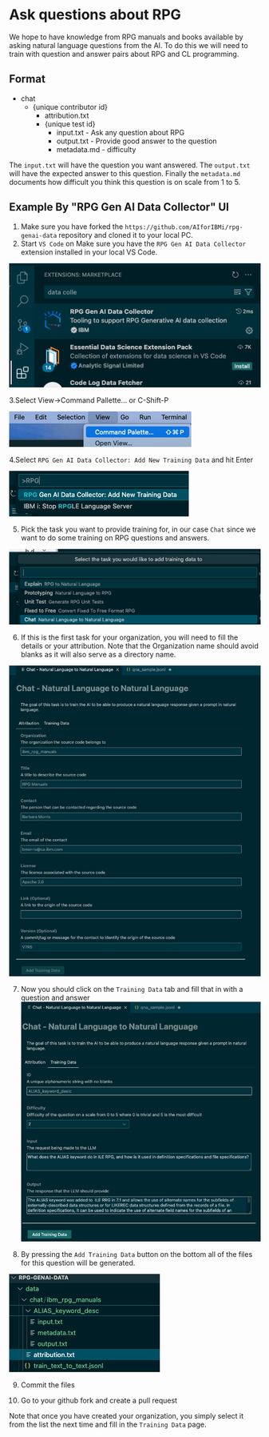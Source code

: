 # Ask questions about RPG

We hope to have knowledge from RPG manuals and books available by asking natural language questions from the AI.
To do this we will need to train with question and answer pairs about RPG and CL programming.

## Format

* chat
  * {unique contributor id}
    * attribution.txt
    * {unique test id}
      * input.txt - Ask any question about RPG
      * output.txt - Provide good answer to the question
      * metadata.md - difficulty

The `input.txt` will have the question you want answered.
The `output.txt` will have the expected answer to this question.
Finally the `metadata.md` documents how difficult you think this question is on scale from 1 to 5.

## Example By "RPG Gen AI Data Collector" UI

1. Make sure you have forked the `https://github.com/AIforIBMi/rpg-genai-data` repository and cloned it to your local PC.
2. Start `VS Code` on 
Make sure you have the `RPG Gen AI Data Collector` extension installed in your local VS Code.

![Install RPG Gen AI Data Collector VS Code extension](../../media/vs_extension.png)

3.Select View->Command Pallette... or C-Shift-P

![Command Pallette](../../media/vs_cmd_pallette.png)

4.Select `RPG Gen AI Data Collector: Add New Training Data` and hit Enter

![RPG Gen AI Data Collector: Add New Training Data](../../media/vs_rpg_data_cmd.png)

5. Pick the task you want to provide training for, in our case `Chat` since we want to do some training on RPG questions and answers.

![task type](../../media/vs_task_type.png)

6. If this is the first task for your organization, you will need to fill the details or your attribution.  Note that the Organization name should avoid blanks as it will also serve as a directory name.  

![attribution page](../../media/dc_attribution.png)

7. Now you should click on the `Training Data` tab and fill that in with a question and answer
![question on alias](../../media/dc_chat_alias.png)

8. By pressing the `Add Training Data` button on the bottom all of the files for this question will be generated.

![generated files](../../media/dc_generated.png)

9. Commit the files

10. Go to your github fork and create a pull request

Note that once you have created your organization, you simply select it from the list the next time and fill in the `Training Data` page.
